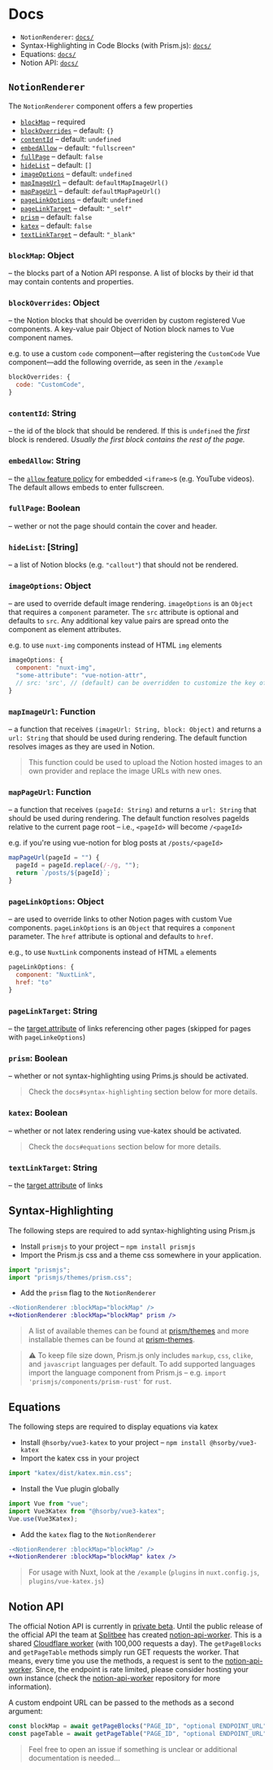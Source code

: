 # Docs

- `NotionRenderer`: [`docs/`](https://github.com/janniks/vue-notion/tree/main/docs#notionrenderer)
- Syntax-Highlighting in Code Blocks (with Prism.js): [`docs/`](https://github.com/janniks/vue-notion/tree/main/docs#syntax-highlighting)
- Equations: [`docs/`](https://github.com/janniks/vue-notion/tree/main/docs#equations)
- Notion API: [`docs/`](https://github.com/janniks/vue-notion/tree/main/docs#notion-api)

## `NotionRenderer`

The `NotionRenderer` component offers a few properties

- [`blockMap`](#blockMap) – required
- [`blockOverrides`](#blockOverrides) – default: `{}`
- [`contentId`](#contentId) – default: `undefined`
- [`embedAllow`](#embedAllow) – default: `"fullscreen"`
- [`fullPage`](#fullPage) – default: `false`
- [`hideList`](#hideList) – default: `[]`
- [`imageOptions`](#imageOptions) – default: `undefined`
- [`mapImageUrl`](#mapImageUrl) – default: `defaultMapImageUrl()`
- [`mapPageUrl`](#mapPageUrl) – default: `defaultMapPageUrl()`
- [`pageLinkOptions`](#pageLinkOptions) – default: `undefined`
- [`pageLinkTarget`](#pageLinkTarget) – default: `"_self"`
- [`prism`](#prism) – default: `false`
- [`katex`](#katex) – default: `false`
- [`textLinkTarget`](#textLinkTarget) – default: `"_blank"`

### `blockMap`: Object

– the blocks part of a Notion API response.
A list of blocks by their id that may contain contents and properties.

### `blockOverrides`: Object

– the Notion blocks that should be overriden by custom registered Vue components.
A key-value pair Object of Notion block names to Vue component names.

e.g. to use a custom `code` component—after registering the `CustomCode` Vue component—add the following override, as seen in the `/example`

```js
blockOverrides: {
  code: "CustomCode",
}
```

### `contentId`: String

– the id of the block that should be rendered.
If this is `undefined` the _first_ block is rendered.
_Usually the first block contains the rest of the page._

### `embedAllow`: String

– the [`allow` feature policy](https://developer.mozilla.org/en-US/docs/Web/HTML/Element/iframe#attr-allow) for embedded `<iframe>`s (e.g. YouTube videos).
The default allows embeds to enter fullscreen.

### `fullPage`: Boolean

– wether or not the page should contain the cover and header.

### `hideList`: [String]

– a list of Notion blocks (e.g. `"callout"`) that should not be rendered.

### `imageOptions`: Object

– are used to override default image rendering.
`imageOptions` is an `Object` that requires a `component` parameter.
The `src` attribute is optional and defaults to `src`.
Any additional key value pairs are spread onto the component as element attributes.

e.g. to use `nuxt-img` components instead of HTML `img` elements

```js
imageOptions: {
  component: "nuxt-img",
  "some-attribute": "vue-notion-attr",
  // src: 'src', // (default) can be overridden to customize the key of the `src` attribute
}
```

### `mapImageUrl`: Function

– a function that receives `(imageUrl: String, block: Object)` and returns a `url: String` that should be used during rendering.
The default function resolves images as they are used in Notion.

> This function could be used to upload the Notion hosted images to an own provider and replace the image URLs with new ones.

### `mapPageUrl`: Function

– a function that receives `(pageId: String)` and returns a `url: String` that should be used during rendering.
The default function resolves pageIds relative to the current page root – i.e., `<pageId>` will become `/<pageId>`

e.g. if you're using vue-notion for blog posts at `/posts/<pageId>`

```js
mapPageUrl(pageId = "") {
  pageId = pageId.replace(/-/g, "");
  return `/posts/${pageId}`;
}
```

### `pageLinkOptions`: Object

– are used to override links to other Notion pages with custom Vue components.
`pageLinkOptions` is an `Object` that requires a `component` parameter.
The `href` attribute is optional and defaults to `href`.

e.g., to use `NuxtLink` components instead of HTML `a` elements

```js
pageLinkOptions: {
  component: "NuxtLink",
  href: "to"
}
```

### `pageLinkTarget`: String

– the [target attribute](https://developer.mozilla.org/en-US/docs/Web/HTML/Element/a#attr-target) of links referencing other pages (skipped for pages with `pageLinkeOptions`)

### `prism`: Boolean

– whether or not syntax-highlighting using Prims.js should be activated.

> Check the `docs#syntax-highlighting` section below for more details.

### `katex`: Boolean

– whether or not latex rendering using vue-katex should be activated.

> Check the `docs#equations` section below for more details.

### `textLinkTarget`: String

– the [target attribute](https://developer.mozilla.org/en-US/docs/Web/HTML/Element/a#attr-target) of links

## Syntax-Highlighting

The following steps are required to add syntax-highlighting using Prism.js

- Install `prismjs` to your project – `npm install prismjs`
- Import the Prism.js css and a theme css somewhere in your application.

```js
import "prismjs";
import "prismjs/themes/prism.css";
```

- Add the `prism` flag to the `NotionRenderer`

```diff
-<NotionRenderer :blockMap="blockMap" />
+<NotionRenderer :blockMap="blockMap" prism />
```

> A list of available themes can be found at [prism/themes](https://github.com/PrismJS/prism/tree/master/themes) and more installable themes can be found at [prism-themes](https://github.com/PrismJS/prism-themes).

> ⚠️ To keep file size down, Prism.js only includes `markup`, `css`, `clike`, and `javascript` languages per default.
> To add supported languages import the language component from Prism.js – e.g. `import 'prismjs/components/prism-rust'` for `rust`.

## Equations

The following steps are required to display equations via katex

- Install `@hsorby/vue3-katex` to your project – `npm install @hsorby/vue3-katex`
- Import the katex css in your project

```js
import "katex/dist/katex.min.css";
```

- Install the Vue plugin globally

```js
import Vue from "vue";
import Vue3Katex from "@hsorby/vue3-katex";
Vue.use(Vue3Katex);
```

- Add the `katex` flag to the `NotionRenderer`

```diff
-<NotionRenderer :blockMap="blockMap" />
+<NotionRenderer :blockMap="blockMap" katex />
```

> For usage with Nuxt, look at the `/example` (`plugins` in `nuxt.config.js`, `plugins/vue-katex.js`)

## Notion API

The official Notion API is currently in [private beta](https://www.notion.so/api-beta).
Until the public release of the official API the team at [Splitbee](https://splitbee.io/) has created [notion-api-worker](https://github.com/splitbee/notion-api-worker).
This is a shared [Cloudflare worker](https://workers.cloudflare.com/) (with 100,000 requests a day).
The `getPageBlocks` and `getPageTable` methods simply run GET requests the worker.
That means, every time you use the methods, a request is sent to the [notion-api-worker](https://github.com/splitbee/notion-api-worker).
Since, the endpoint is rate limited, please consider hosting your own instance (check the [notion-api-worker](https://github.com/splitbee/notion-api-worker) repository for more information).

A custom endpoint URL can be passed to the methods as a second argument:

```js
const blockMap = await getPageBlocks("PAGE_ID", "optional ENDPOINT_URL");
const pageTable = await getPageTable("PAGE_ID", "optional ENDPOINT_URL");
```

> Feel free to open an issue if something is unclear or additional documentation is needed...
